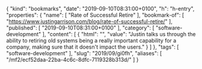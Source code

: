 {
  "kind": "bookmarks",
  "date": "2019-09-10T08:31:00+0100",
  "h": "h-entry",
  "properties": {
    "name": [
      "Rate of Successful Retire"
    ],
    "bookmark-of": [
      "https://www.justingarrison.com/blog/rate-of-successful-retire/"
    ],
    "published": [
      "2019-09-10T08:31:00+0100"
    ],
    "category": [
      "software-development"
    ],
    "content": [
      {
        "html": "",
        "value": "Justin talks us through the ability to retiring old systems being a really important capability for a company, making sure that it doesn't impact the users."
      }
    ]
  },
  "tags": [
    "software-development"
  ],
  "slug": "2019/09/gi0fh",
  "aliases": [
    "/mf2/ecf52daa-22ba-4c6c-8dfc-7119328b313d/"
  ]
}
